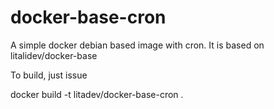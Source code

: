 # docker-base-cron
A simple docker debian based image with cron.  It is based on litalidev/docker-base

To build, just issue

  docker build -t litadev/docker-base-cron .
